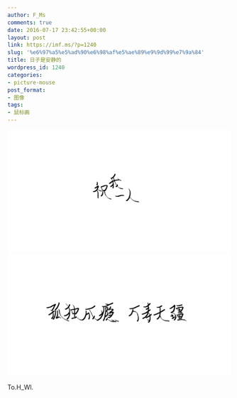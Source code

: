 ```yaml
---
author: F_Ms
comments: true
date: 2016-07-17 23:42:55+00:00
layout: post
link: https://imf.ms/?p=1240
slug: '%e6%97%a5%e5%ad%90%e6%98%af%e5%ae%89%e9%9d%99%e7%9a%84'
title: 日子是安静的
wordpress_id: 1240
categories:
- picture-mouse
post_format:
- 图像
tags:
- 鼠标画
---
```


![20160718_To.H_Wl-03-祝我一人孤独成瘾，万寿无疆](/img/post/wp/2016/07/20160718_To.H_Wl-03-祝我一人孤独成瘾，万寿无疆.png) ![20160718_To.H_Wl-04-祝我一人孤独成瘾，万寿无疆](/img/post/wp/2016/07/20160718_To.H_Wl-04-祝我一人孤独成瘾，万寿无疆.png)


To.H_Wl.
